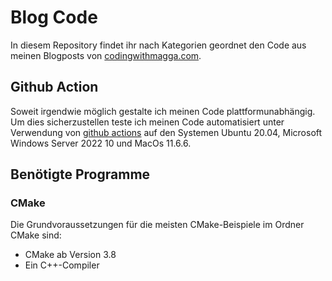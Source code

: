 # Blog Code

In diesem Repository findet ihr nach Kategorien geordnet den Code aus meinen Blogposts von [codingwithmagga.com](https://codingwithmagga.com/). 

## Github Action

Soweit irgendwie möglich gestalte ich meinen Code plattformunabhängig. Um dies sicherzustellen teste ich meinen Code automatisiert unter Verwendung von [github actions](https://github.com/codingwithmagga/blog_code/actions) auf den Systemen Ubuntu 20.04, Microsoft Windows Server 2022 10 und MacOs 11.6.6. 

## Benötigte Programme
### CMake
Die Grundvoraussetzungen für die meisten CMake-Beispiele im Ordner CMake sind:
* CMake ab Version 3.8
* Ein C++-Compiler 
